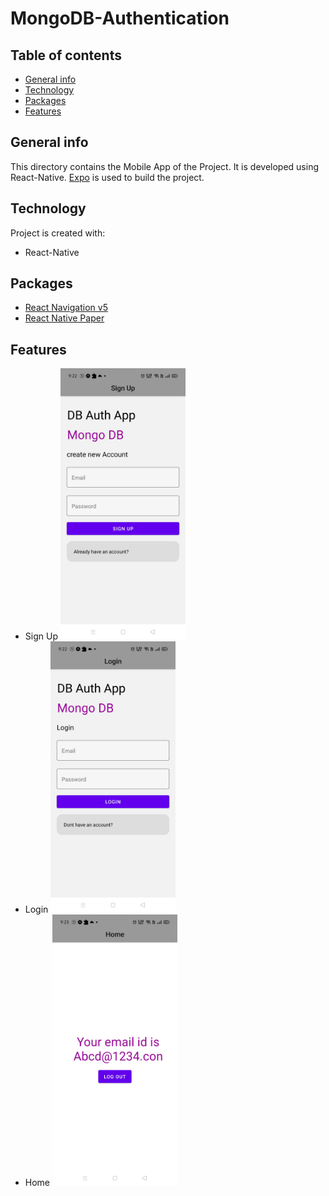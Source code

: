 # MongoDB-Authentication

## Table of contents
* [General info](#general-info)
* [Technology](#technology)
* [Packages](#packages)
* [Features](#features)


## General info
This directory contains the Mobile App of the Project. It is developed using React-Native. [Expo](https://expo.io/) is used to build the project.

## Technology
Project is created with:
* React-Native

## Packages
* [React Navigation v5](https://reactnavigation.org/)
* [React Native Paper](https://www.npmjs.com/package/react-native-paper)

## Features
* Sign Up
  <img src="images/SignUp.jpg" alt="Sign Up" width="200"/>
* Login
  <img src="images/Login.jpg" alt="Sign Up" width="200"/>
* Home
  <img src="images/Home.jpg" alt="Sign Up" width="200"/>
